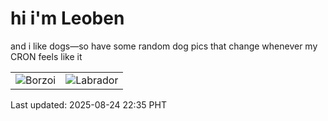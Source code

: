 # hi i'm Leoben

and i like dogs—so have some random dog pics that change whenever my CRON feels like it

|  |  |
|--------|----------|
| ![Borzoi](https://random-dog-vercel.vercel.app/api/random-borzoi?v=1756046145) | ![Labrador](https://random-dog-vercel.vercel.app/api/random-labrador?v=1756046145) |

Last updated: 2025-08-24 22:35 PHT
